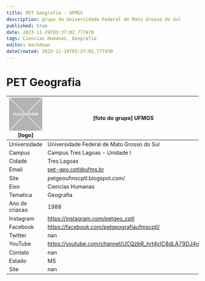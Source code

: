 ```yaml
---
title: PET Geografia - UFMGS
description: grupo da Universidade Federal de Mato Grosso do Sul
published: true
date: 2023-11-29T03:37:02.777470
tags: Ciencias Humanas, Geografia
editor: markdown
dateCreated: 2023-11-29T03:37:02.777470
---
```


# PET Geografia


| ![placeholder.png](/placeholder.png) [logo] | [foto do grupo] UFMGS         |
| ------------------------------------------- | ------------------------------------------------- |
| Universidade                                | Universidade Federal de Mato Grosso do Sul      |
| Campus                                      | Campus Tres Lagoas - Unidade I            |
| Cidade                                      | Tres Lagoas             |
| Email                                       | pet-geo.cptl@ufms.br             |
| Site                                        | petgeoufmscptl.blogspot.com/              |
| Eixo                                        | Ciencias Humanas              |
| Tematica                                    | Geografia          |
| Ano de criacao                              | 1988        |
| Instagram                                   | https://instagram.com/petgeo_cptl         |
| Facebook                                    | https://facebook.com/petgeografiaufmscptl/          |
| Twitter                                     | nan           |
| YouTube                                     | https://youtube.com/channel/UCQzbR_hrt4clC8dLA79DJ4g           |
| Contato                                     | nan         |
| Estado                                      |  MS            |
| Site                                        | nan |
